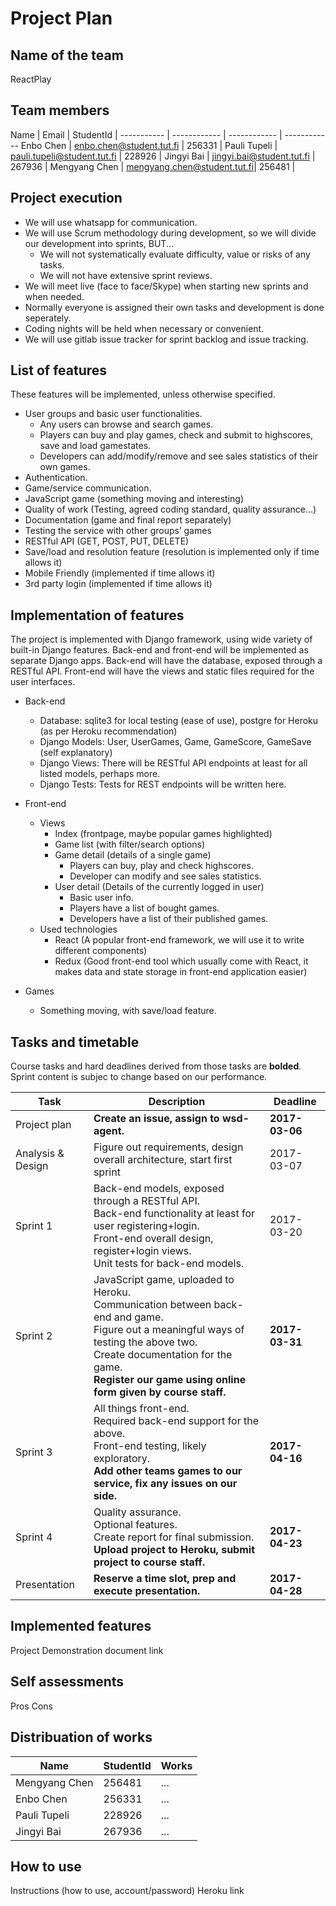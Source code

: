 # Project Plan 

## Name of the team
ReactPlay

## Team members
Name | Email | StudentId | 
----------- | ------------ | ------------ | ------------
Enbo Chen | enbo.chen@student.tut.fi | 256331 |
Pauli Tupeli | pauli.tupeli@student.tut.fi | 228926 |
Jingyi Bai | jingyi.bai@student.tut.fi | 267936 |
Mengyang Chen | mengyang.chen@student.tut.fi| 256481 |

## Project execution
* We will use whatsapp for communication.
* We will use Scrum methodology during development, so we will divide our development into sprints, BUT...
    * We will not systematically evaluate difficulty, value or risks of any tasks.
    * We will not have extensive sprint reviews.
* We will meet live (face to face/Skype) when starting new sprints and when needed.
* Normally everyone is assigned their own tasks and development is done seperately.
* Coding nights will be held when necessary or convenient.
* We will use gitlab issue tracker for sprint backlog and issue tracking.

## List of features

These features will be implemented, unless otherwise specified.

* User groups and basic user functionalities.
    * Any users can browse and search games.
    * Players can buy and play games, check and submit to highscores, save and load gamestates.
    * Developers can add/modify/remove and see sales statistics of their own games.
* Authentication.
* Game/service communication.
* JavaScript game (something moving and interesting)
* Quality of work (Testing, agreed coding standard, quality assurance...)
* Documentation (game and final report separately)
* Testing the service with other groups’ games
* RESTful API (GET, POST, PUT, DELETE)
* Save/load and resolution feature (resolution is implemented only if time allows it)
* Mobile Friendly (implemented if time allows it)
* 3rd party login (implemented if time allows it)

## Implementation of features

The project is implemented with Django framework, using wide variety of built-in Django features.
Back-end and front-end will be implemented as separate Django apps.
Back-end will have the database, exposed through a RESTful API.
Front-end will have the views and static files required for the user interfaces.

* Back-end
    * Database: sqlite3 for local testing (ease of use), postgre for Heroku (as per Heroku recommendation)
    * Django Models: User, UserGames, Game, GameScore, GameSave (self explanatory)
    * Django Views: There will be RESTful API endpoints at least for all listed models, perhaps more.
    * Django Tests: Tests for REST endpoints will be written here.

* Front-end
    * Views
        * Index (frontpage, maybe popular games highlighted)
        * Game list (with filter/search options)
        * Game detail (details of a single game)
            * Players can buy, play and check highscores.
            * Developer can modify and see sales statistics.
        * User detail (Details of the currently logged in user)
            * Basic user info.
            * Players have a list of bought games.
            * Developers have a list of their published games.
    * Used technologies
        * React (A popular front-end framework, we will use it to write different components)
        * Redux (Good front-end tool which usually come with React, it makes data and state storage in front-end application easier)

* Games
    * Something moving, with save/load feature.

## Tasks and timetable

Course tasks and hard deadlines derived from those tasks are **bolded**.
Sprint content is subjec to change based on our performance.

Task | Description | Deadline
----------- | ------------ | ------------
Project plan | **Create an issue, assign to wsd-agent.** | **2017-03-06**
Analysis & Design | Figure out requirements, design overall architecture, start first sprint | 2017-03-07
Sprint 1 | Back-end models, exposed through a RESTful API.<br>Back-end functionality at least for user registering+login.<br>Front-end overall design, register+login views.<br>Unit tests for back-end models. | 2017-03-20
Sprint 2 | JavaScript game, uploaded to Heroku.<br>Communication between back-end and game.<br>Figure out a meaningful ways of testing the above two.<br>Create documentation for the game.<br>**Register our game using online form given by course staff.** | **2017-03-31**
Sprint 3 | All things front-end.<br>Required back-end support for the above.<br>Front-end testing, likely exploratory.<br>**Add other teams games to our service, fix any issues on our side.** | **2017-04-16**
Sprint 4 | Quality assurance.<br>Optional features.<br>Create report for final submission.<br>**Upload project to Heroku, submit project to course staff.** | **2017-04-23**
Presentation | **Reserve a time slot, prep and execute presentation.** | **2017-04-28**

## Implemented features

Project Demonstration document link

## Self assessments

Pros
Cons

## Distribuation of works

Name | StudentId | Works
----------- | ------------ | ------------
Mengyang Chen | 256481 | ...
Enbo Chen | 256331 | ...
Pauli Tupeli | 228926 | ...
Jingyi Bai | 267936 | ...

## How to use

Instructions (how to use, account/password)
Heroku link

